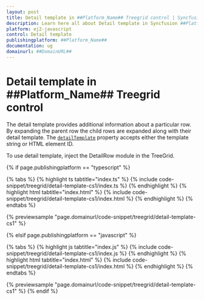 ```yaml
---
layout: post
title: Detail template in ##Platform_Name## Treegrid control | Syncfusion
description: Learn here all about Detail template in Syncfusion ##Platform_Name## Treegrid control of Syncfusion Essential JS 2 and more.
platform: ej2-javascript
control: Detail template 
publishingplatform: ##Platform_Name##
documentation: ug
domainurl: ##DomainURL##
---
```


# Detail template in ##Platform_Name## Treegrid control

The detail template provides additional information about a particular row. By expanding the parent row the child rows are expanded along with their detail template. The [`detailTemplate`](../../api/treegrid/#detailtemplate) property accepts either the template string or HTML element ID.

To use detail template, inject the DetailRow module in the TreeGrid.

{% if page.publishingplatform == "typescript" %}

 {% tabs %}
{% highlight ts tabtitle="index.ts" %}
{% include code-snippet/treegrid/detail-template-cs1/index.ts %}
{% endhighlight %}
{% highlight html tabtitle="index.html" %}
{% include code-snippet/treegrid/detail-template-cs1/index.html %}
{% endhighlight %}
{% endtabs %}
        
{% previewsample "page.domainurl/code-snippet/treegrid/detail-template-cs1" %}

{% elsif page.publishingplatform == "javascript" %}

{% tabs %}
{% highlight js tabtitle="index.js" %}
{% include code-snippet/treegrid/detail-template-cs1/index.js %}
{% endhighlight %}
{% highlight html tabtitle="index.html" %}
{% include code-snippet/treegrid/detail-template-cs1/index.html %}
{% endhighlight %}
{% endtabs %}

{% previewsample "page.domainurl/code-snippet/treegrid/detail-template-cs1" %}
{% endif %}